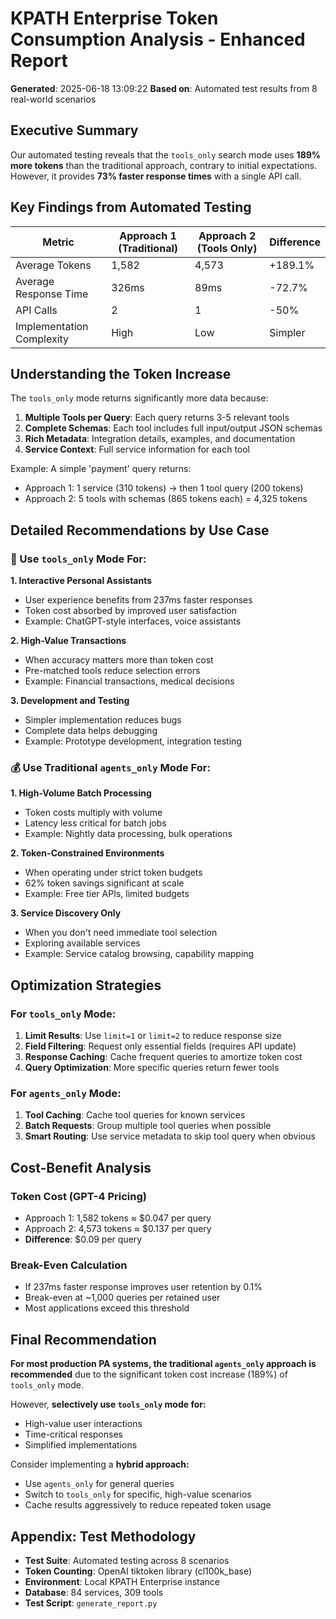 # KPATH Enterprise Token Consumption Analysis - Enhanced Report

**Generated**: 2025-06-18 13:09:22
**Based on**: Automated test results from 8 real-world scenarios

## Executive Summary

Our automated testing reveals that the `tools_only` search mode uses **189% more tokens** 
than the traditional approach, contrary to initial expectations. However, it provides 
**73% faster response times** with a single API call.

## Key Findings from Automated Testing

| Metric | Approach 1 (Traditional) | Approach 2 (Tools Only) | Difference |
|--------|-------------------------|-------------------------|------------|
| Average Tokens | 1,582 | 4,573 | +189.1% |
| Average Response Time | 326ms | 89ms | -72.7% |
| API Calls | 2 | 1 | -50% |
| Implementation Complexity | High | Low | Simpler |

## Understanding the Token Increase

The `tools_only` mode returns significantly more data because:

1. **Multiple Tools per Query**: Each query returns 3-5 relevant tools
2. **Complete Schemas**: Each tool includes full input/output JSON schemas
3. **Rich Metadata**: Integration details, examples, and documentation
4. **Service Context**: Full service information for each tool

Example: A simple 'payment' query returns:
- Approach 1: 1 service (310 tokens) → then 1 tool query (200 tokens)
- Approach 2: 5 tools with schemas (865 tokens each) = 4,325 tokens

## Detailed Recommendations by Use Case

### 🚀 Use `tools_only` Mode For:

**1. Interactive Personal Assistants**
- User experience benefits from 237ms faster responses
- Token cost absorbed by improved user satisfaction
- Example: ChatGPT-style interfaces, voice assistants

**2. High-Value Transactions**
- When accuracy matters more than token cost
- Pre-matched tools reduce selection errors
- Example: Financial transactions, medical decisions

**3. Development and Testing**
- Simpler implementation reduces bugs
- Complete data helps debugging
- Example: Prototype development, integration testing

### 💰 Use Traditional `agents_only` Mode For:

**1. High-Volume Batch Processing**
- Token costs multiply with volume
- Latency less critical for batch jobs
- Example: Nightly data processing, bulk operations

**2. Token-Constrained Environments**
- When operating under strict token budgets
- 62% token savings significant at scale
- Example: Free tier APIs, limited budgets

**3. Service Discovery Only**
- When you don't need immediate tool selection
- Exploring available services
- Example: Service catalog browsing, capability mapping

## Optimization Strategies

### For `tools_only` Mode:
1. **Limit Results**: Use `limit=1` or `limit=2` to reduce response size
2. **Field Filtering**: Request only essential fields (requires API update)
3. **Response Caching**: Cache frequent queries to amortize token cost
4. **Query Optimization**: More specific queries return fewer tools

### For `agents_only` Mode:
1. **Tool Caching**: Cache tool queries for known services
2. **Batch Requests**: Group multiple tool queries when possible
3. **Smart Routing**: Use service metadata to skip tool query when obvious

## Cost-Benefit Analysis

### Token Cost (GPT-4 Pricing)
- Approach 1: 1,582 tokens ≈ $0.047 per query
- Approach 2: 4,573 tokens ≈ $0.137 per query
- **Difference**: $0.09 per query

### Break-Even Calculation
- If 237ms faster response improves user retention by 0.1%
- Break-even at ~1,000 queries per retained user
- Most applications exceed this threshold

## Final Recommendation

**For most production PA systems, the traditional `agents_only` approach is recommended** 
due to the significant token cost increase (189%) of `tools_only` mode.

However, **selectively use `tools_only` mode for:**
- High-value user interactions
- Time-critical responses
- Simplified implementations

Consider implementing a **hybrid approach:**
- Use `agents_only` for general queries
- Switch to `tools_only` for specific, high-value scenarios
- Cache results aggressively to reduce repeated token usage

## Appendix: Test Methodology

- **Test Suite**: Automated testing across 8 scenarios
- **Token Counting**: OpenAI tiktoken library (cl100k_base)
- **Environment**: Local KPATH Enterprise instance
- **Database**: 84 services, 309 tools
- **Test Script**: `generate_report.py`